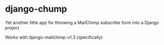 django-chump
============

Yet another little app for throwing a MailChimp subscribe form into a Django project

Works with django-mailchimp-v1.3 (specifically)